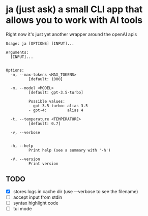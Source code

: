 # ja (just ask) a small CLI app that allows you to work with AI tools

Right now it's just yet another wrapper around the openAI apis

```text
Usage: ja [OPTIONS] [INPUT]...

Arguments:
  [INPUT]...
          

Options:
  -n, --max-tokens <MAX_TOKENS>
          [default: 1000]

  -m, --model <MODEL>
          [default: gpt-3.5-turbo]

          Possible values:
          - gpt-3.5-turbo: alias 3.5
          - gpt-4:         alias 4

  -t, --temperature <TEMPERATURE>
          [default: 0.7]

  -v, --verbose
          

  -h, --help
          Print help (see a summary with '-h')

  -V, --version
          Print version
```

## TODO

- [x] stores logs in cache dir (use --verbose to see the filename)
- [ ] accept input from stdin
- [ ] syntax highlight code
- [ ] tui mode
